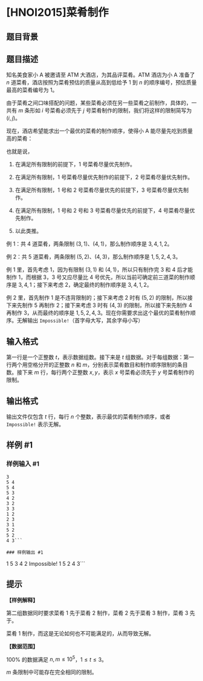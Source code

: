# [HNOI2015]菜肴制作

## 题目背景



## 题目描述

知名美食家小 A 被邀请至 ATM 大酒店，为其品评菜肴。ATM 酒店为小 A 准备了 $n$ 道菜肴，酒店按照为菜肴预估的质量从高到低给予 $1$ 到 $n$ 的顺序编号，预估质量最高的菜肴编号为 $1$。

由于菜肴之间口味搭配的问题，某些菜肴必须在另一些菜肴之前制作，具体的，一共有 $m$ 条形如 $i$ 号菜肴必须先于 $j$ 号菜肴制作的限制，我们将这样的限制简写为 $(i,j)$。

现在，酒店希望能求出一个最优的菜肴的制作顺序，使得小 A 能尽量先吃到质量高的菜肴：

也就是说，

1. 在满足所有限制的前提下，$1$ 号菜肴尽量优先制作。

2. 在满足所有限制，$1$ 号菜肴尽量优先制作的前提下，$2$ 号菜肴尽量优先制作。

3. 在满足所有限制，$1$ 号和 $2$ 号菜肴尽量优先的前提下，$3$ 号菜肴尽量优先制作。

4. 在满足所有限制，$1$ 号和 $2$ 号和 $3$ 号菜肴尽量优先的前提下，$4$ 号菜肴尽量优先制作。

5. 以此类推。

例 1：共 $4$ 道菜肴，两条限制 $(3,1)$、$(4,1)$，那么制作顺序是 $3,4,1,2$。

例 2：共 $5$ 道菜肴，两条限制 $(5,2)$、$(4,3)$，那么制作顺序是 $1,5,2,4,3$。

例 1 里，首先考虑 $1$，因为有限制 $(3,1)$ 和 $(4,1)$，所以只有制作完 $3$ 和 $4$ 后才能制作 $1$，而根据 3，$3$ 号又应尽量比 $4$ 号优先，所以当前可确定前三道菜的制作顺序是 $3,4,1$；接下来考虑 $2$，确定最终的制作顺序是 $3,4,1,2$。

例 $2$ 里，首先制作 $1$ 是不违背限制的；接下来考虑 $2$ 时有 $(5,2)$ 的限制，所以接下来先制作 $5$ 再制作 $2$；接下来考虑 $3$ 时有 $(4,3)$ 的限制，所以接下来先制作 $4$ 再制作 $3$，从而最终的顺序是 $1,5,2,4,3$。现在你需要求出这个最优的菜肴制作顺序。无解输出 `Impossible!`（首字母大写，其余字母小写）

## 输入格式

第一行是一个正整数 $t$，表示数据组数。接下来是 $t$ 组数据。对于每组数据：第一行两个用空格分开的正整数 $n$ 和 $m$，分别表示菜肴数目和制作顺序限制的条目数。接下来 $m$ 行，每行两个正整数 $x,y$，表示 $x$ 号菜肴必须先于 $y$ 号菜肴制作的限制。

## 输出格式

输出文件仅包含 $t$ 行，每行 $n$ 个整数，表示最优的菜肴制作顺序，或者 `Impossible!` 表示无解。


## 样例 #1

### 样例输入 #1
```
3
5 4
5 4
5 3
4 2
3 2
3 3
1 2
2 3
3 1
5 2
5 2
4 3```

### 样例输出 #1

```
1 5 3 4 2 
Impossible! 
1 5 2 4 3```

## 提示

**【样例解释】**

第二组数据同时要求菜肴 $1$ 先于菜肴 $2$ 制作，菜肴 $2$ 先于菜肴 $3$ 制作，菜肴 $3$ 先于。

菜肴 $1$ 制作，而这是无论如何也不可能满足的，从而导致无解。

**【数据范围】**

$100\%$ 的数据满足 $n,m\le 10^5$，$1\le t\le 3$。

$m$ 条限制中可能存在完全相同的限制。
